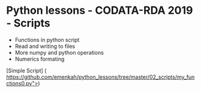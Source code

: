 # Python lessons - CODATA-RDA 2019 - Scripts 

* Functions in python script
* Read and writing to files
* More numpy and python operations
* Numerics formating


[Simple Script] ( https://github.com/emenkah/python_lessons/tree/master/02_scripts/my_functions0.py">) 
